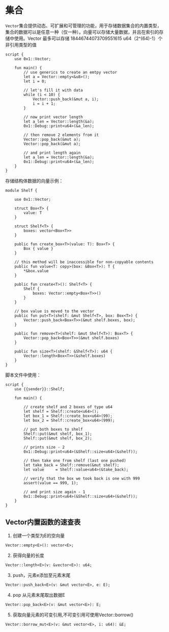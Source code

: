 # 集合
```Vector```集合提供动态、可扩展和可管理的功能，用于存储数据集合的内置类型，集合的数据可以是任意一种（仅一种）。向量可以存储大量数据，并且在索引的存储中使用。Vector 最多可以存储 18446744073709551615 u64（2^(64)-1）个非引用类型的值
```text
script {
    use 0x1::Vector;

    fun main() {
        // use generics to create an emtpy vector
        let a = Vector::empty<&u8>();
        let i = 0;

        // let's fill it with data
        while (i < 10) {
            Vector::push_back(&mut a, i);
            i = i + 1;
        }

        // now print vector length
        let a_len = Vector::length(&a);
        0x1::Debug::print<u64>(&a_len);

        // then remove 2 elements from it
        Vector::pop_back(&mut a);
        Vector::pop_back(&mut a);

        // and print length again
        let a_len = Vector::length(&a);
        0x1::Debug::print<u64>(&a_len);
    }
}
```

存储结构体数据的向量示例：
```text
module Shelf {

    use 0x1::Vector;

    struct Box<T> {
        value: T
    }

    struct Shelf<T> {
        boxes: vector<Box<T>>
    }

    public fun create_box<T>(value: T): Box<T> {
        Box { value }
    }

    // this method will be inaccessible for non-copyable contents
    public fun value<T: copy>(box: &Box<T>): T {
        *&box.value
    }

    public fun create<T>(): Shelf<T> {
        Shelf {
            boxes: Vector::empty<Box<T>>()
        }
    }

    // box value is moved to the vector
    public fun put<T>(shelf: &mut Shelf<T>, box: Box<T>) {
        Vector::push_back<Box<T>>(&mut shelf.boxes, box);
    }

    public fun remove<T>(shelf: &mut Shelf<T>): Box<T> {
        Vector::pop_back<Box<T>>(&mut shelf.boxes)
    }

    public fun size<T>(shelf: &Shelf<T>): u64 {
        Vector::length<Box<T>>(&shelf.boxes)
    }
}
```
脚本文件中使用：
```text
script {
    use {{sender}}::Shelf;

    fun main() {

        // create shelf and 2 boxes of type u64
        let shelf = Shelf::create<u64>();
        let box_1 = Shelf::create_box<u64>(99);
        let box_2 = Shelf::create_box<u64>(999);

        // put both boxes to shelf
        Shelf::put(&mut shelf, box_1);
        Shelf::put(&mut shelf, box_2);

        // prints size - 2
        0x1::Debug::print<u64>(&Shelf::size<u64>(&shelf));

        // then take one from shelf (last one pushed)
        let take_back = Shelf::remove(&mut shelf);
        let value     = Shelf::value<u64>(&take_back);

        // verify that the box we took back is one with 999
        assert(value == 999, 1);

        // and print size again - 1
        0x1::Debug::print<u64>(&Shelf::size<u64>(&shelf));
    }
}
```
## Vector内置函数的速查表
1. 创建一个类型为E的空向量
```text
Vector::empty<E>(): vector<E>;
```
2. 获得向量的长度
```text
Vector::length<E>(v: &vector<E>): u64;
```
3. push，元素e添加至元素末尾
```text
Vector::push_back<E>(v: &mut vector<E>, e: E);
```
4. pop 从元素末尾取出数据E
```text
Vector::pop_back<E>(v: &mut vector<E>): E;
```
5. 获取向量元素的可变引用,不可变引用可使用Vector::borrow()
```text
Vector::borrow_mut<E>(v: &mut vector<E>, i: u64): &E;
```